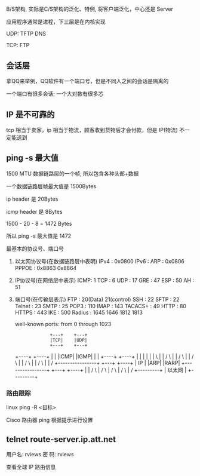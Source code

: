 ## 

B/S架构, 实际是C/S架构的泛化、特例, 将客户端泛化，中心还是 Server

应用程序通常是进程，下三层是在内核实现


UDP:
    TFTP
    DNS

TCP:
    FTP



## 会话层

拿QQ来举例，QQ软件有一个端口号，但是不同人之间的会话是隔离的

一个端口有很多会话; 一个大对数有很多芯



## IP 是不可靠的

tcp 相当于卖家，ip 相当于物流，顾客收到货物后才会付款，但是 IP(物流) 不一定能送到


## ping -s 最大值

1500 MTU   数据链路层的一个帧, 所以包含各种头部+数据

一个数据链路层帧最大值是 1500Bytes

ip header 是 20Bytes

icmp header 是 8Bytes

1500 - 20 - 8 = 1472 Bytes

所以 ping -s 最大值是 1472 


最基本的协议号、端口号

1. 以太网协议号(在数据链路层中表明)
    IPv4    : 0x0800
    IPv6    : 
    ARP     : 0x0806
    PPPOE   : 0x8863 0x8864

1. IP协议号(在网络层中表示)
    ICMP: 1
    TCP : 6
    UDP : 17
    GRE : 47
    ESP : 50
    AH  : 51

1. 端口号(在传输层表示)
    FTP     : 20(Data) 21(control)
    SSH     : 22
    SFTP    : 22
    Telnet  : 23
    SMTP    : 25
    POP3    : 110
     IMAP   : 143
    TACACS+ : 49
    HTTP    : 80
    HTTPS   : 443
    IKE     : 500
    Radius  : 1645 1646 1812 1813

    well-known ports: from 0 through 1023



                    +---+    +---+
                    |TCP|    |UDP|
                    +---+    +---+
    +----+  +----+    |        |
    |ICMP|  |IGMP|    |        |
    +----+  +----+    |        |
     |        |       |        |
      \       |       |       /
       \      |       |      /
        \     |       |     /
         \    |       |    /
          \   |       |   /
           \  |       |  /
         +----------------+   +---+   +----+
         |      IP        |   |ARP|   |RARP|
         +----------------+   +---+   +----+
                        |       |       / 
                         \      |      /
                          \     |     /
                           \    |    /
                            \   |   /
                           +---------+ 
                           | 以太网  |
                           +---------+ 


### 路由跟踪 

linux
    ping -R <目标>

Cisco 路由器
    ping 
    根据提示进行设置



## telnet route-server.ip.att.net

用户名: rviews
密  码: rviews

查看全球 IP 路由信息
